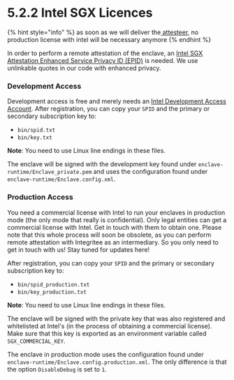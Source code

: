 # 5.2.2 Intel SGX Licences

{% hint style="info" %}
as soon as we will deliver the[ attesteer](../../3-our-technology/3.2-attesteer.md), no production license with intel will be necessary anymore
{% endhint %}

In order to perform a remote attestation of the enclave, an [Intel SGX Attestation Enhanced Service Privacy ID (EPID)](https://api.portal.trustedservices.intel.com/EPID-attestation) is needed. We use unlinkable quotes in our code with enhanced privacy.

### Development Access

Development access is free and merely needs an [Intel Development Access Account](https://api.portal.trustedservices.intel.com/EPID-attestation). After registration, you can copy your `SPID` and the primary or secondary subscription key to:

* `bin/spid.txt`
* `bin/key.txt`

**Note**: You need to use Linux line endings in these files.

The enclave will be signed with the development key found under `enclave-runtime/Enclave_private.pem` and uses the configuration found under `enclave-runtime/Enclave.config.xml`.

### Production Access

You need a commercial license with Intel to run your enclaves in production mode (the only mode that really is confidential). Only legal entities can get a commercial license with Intel. Get in touch with them to obtain one. Please note that this whole process will soon be obsolete, as you can perform remote attestation with Integritee as an intermediary. So you only need to get in touch with us! Stay tuned for updates here!

After registration, you can copy your `SPID` and the primary or secondary subscription key to:

* `bin/spid_production.txt`
* `bin/key_production.txt`

**Note**: You need to use Linux line endings in these files.

The enclave will be signed with the private key that was also registered and whitelisted at Intel's (in the process of obtaining a commercial license). Make sure that this key is exported as an environment variable called `SGX_COMMERCIAL_KEY`.

The enclave in production mode uses the configuration found under `enclave-runtime/Enclave.config.production.xml`. The only difference is that the option `DisableDebug` is set to `1`.

